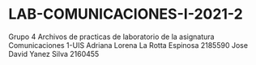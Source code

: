 # LAB-COMUNICACIONES-I-2021-2
Grupo 4
Archivos de practicas de laboratorio de la asignatura Comunicaciones 1-UIS
Adriana Lorena La Rotta Espinosa 2185590
Jose David Yanez Silva 2160455
